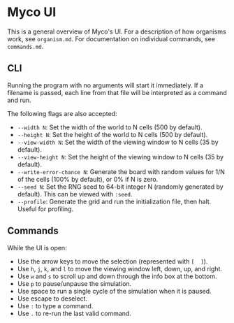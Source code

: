 # Myco UI

This is a general overview of Myco's UI. For a description of how organisms work, see `organism.md`. For documentation on individual commands, see `commands.md`.

## CLI

Running the program with no arguments will start it immediately. If a filename is passed, each line from that file will be interpreted as a command and run.

The following flags are also accepted:

- `--width N`: Set the width of the world to N cells (500 by default).
- `--height N`: Set the height of the world to N cells (500 by default).
- `--view-width N`: Set the width of the viewing window to N cells (35 by default).
- `--view-height N`: Set the height of the viewing window to N cells (35 by default).
- `--write-error-chance N`: Generate the board with random values for 1/N of the cells (100% by default), or 0% if N is zero.
- `--seed N`: Set the RNG seed to 64-bit integer N (randomly generated by default). This can be viewed with `:seed`.
- `--profile`: Generate the grid and run the initialization file, then halt. Useful for profiling.

## Commands

While the UI is open:

- Use the arrow keys to move the selection (represented with `[  ]`).
- Use `h`, `j`, `k`, and `l` to move the viewing window left, down, up, and right.
- Use `w` and `s` to scroll up and down through the info box at the bottom.
- Use `p` to pause/unpause the simulation.
- Use space to run a single cycle of the simulation when it is paused.
- Use escape to deselect.
- Use `:` to type a command.
- Use `.` to re-run the last valid command.